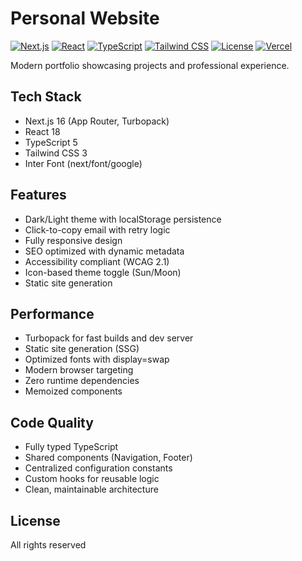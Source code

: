 # Personal Website

[![Next.js](https://img.shields.io/badge/Next.js-16-black?style=flat&logo=next.js&logoColor=white)](https://nextjs.org/)
[![React](https://img.shields.io/badge/React-18-blue?style=flat&logo=react&logoColor=white)](https://reactjs.org/)
[![TypeScript](https://img.shields.io/badge/TypeScript-5-blue?style=flat&logo=typescript&logoColor=white)](https://www.typescriptlang.org/)
[![Tailwind CSS](https://img.shields.io/badge/Tailwind_CSS-3-38B2AC?style=flat&logo=tailwind-css&logoColor=white)](https://tailwindcss.com/)
[![License](https://img.shields.io/badge/License-All_Rights_Reserved-red?style=flat)](LICENSE)
[![Vercel](https://img.shields.io/badge/Deployed_on-Vercel-black?style=flat&logo=vercel&logoColor=white)](https://vercel.com)

Modern portfolio showcasing projects and professional experience.

## Tech Stack

- Next.js 16 (App Router, Turbopack)
- React 18
- TypeScript 5
- Tailwind CSS 3
- Inter Font (next/font/google)

## Features

- Dark/Light theme with localStorage persistence
- Click-to-copy email with retry logic
- Fully responsive design
- SEO optimized with dynamic metadata
- Accessibility compliant (WCAG 2.1)
- Icon-based theme toggle (Sun/Moon)
- Static site generation

## Performance

- Turbopack for fast builds and dev server
- Static site generation (SSG)
- Optimized fonts with display=swap
- Modern browser targeting
- Zero runtime dependencies
- Memoized components

## Code Quality

- Fully typed TypeScript
- Shared components (Navigation, Footer)
- Centralized configuration constants
- Custom hooks for reusable logic
- Clean, maintainable architecture

## License

All rights reserved
